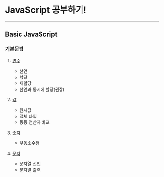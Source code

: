 # JavaScript 공부하기!
---

## Basic JavaScript
### 기본문법
1. [변수](https://github.com/NewBean0312/JavaScript-study/blob/0189d2ca2d970547e9d6bee768aee2f37effdf8a/variable.js)
    - 선언
    - 할당
    - 재할당
    - 선언과 동시에 할당(권장)
2. [값](https://github.com/NewBean0312/JavaScript-study/blob/6180c1db76ea6edea44419b67151cc68045bc64d/%EA%B8%B0%EB%B3%B8%20%EB%AC%B8%EB%B2%95/value.js)
    - 원시값
    - 객체 타입
    - 동등 연산자 비교
3. [숫자](https://github.com/NewBean0312/JavaScript-study/blob/17a594ac2ac67f831c36908260699b16c4c602ed/%EA%B8%B0%EB%B3%B8%20%EB%AC%B8%EB%B2%95/number.js)
    - 부동소수점

4. [문자]()
    - 문자열 선언
    - 문자열 출력